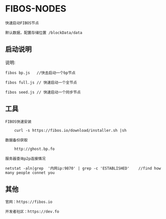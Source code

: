 # FIBOS-NODES

	快速启动FIBOS节点

	默认数据，配置存储位置 /blockData/data



## 启动说明

说明:
	
	fibos bp.js   //快去启动一个bp节点

	fibos full.js // 快速启动一个全节点

	fibos seed.js // 快速启动一个同步节点

## 工具
	
	FIBOS快速安装

		curl -s https://fibos.io/download/installer.sh |sh
	
	数据备份获取

		http://ghost.bp.fo

	服务器查询p2p连接情况

	netstat -aln|grep  '内网ip:9870' | grep -c 'ESTABLISHED'    //find how many people connet you

## 其他
	
	官网：https://fibos.io 
	
	开发者社区：https://dev.fo

